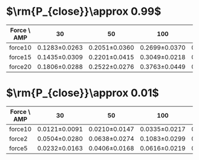 # $\rm{P_{close}}\approx 0.99$
| Force \ AMP | 30 | 50 | 100 | 200 | 300 | 500 | 1000 | 2000 | 3000 |
|-------------|---------|---------|---------|---------|---------|---------|---------|---------|---------|
| force10     | 0.1283±0.0263 | 0.2051±0.0360 | 0.2699±0.0370 | 0.3031±0.0292 | 0.3020±0.0318 | 0.2627±0.0380 | 0.1942±0.0300 | 0.1299±0.0340 | 0.0922±0.0266 |
| force15     | 0.1435±0.0309 | 0.2201±0.0415 | 0.3049±0.0218 | 0.3446±0.0329 | 0.3650±0.0351 | 0.3279±0.0344 | 0.2257±0.0442 | 0.1540±0.0262 | 0.1020±0.0213 |
| force20     | 0.1806±0.0288 | 0.2522±0.0276 | 0.3763±0.0449 | 0.4382±0.0369 | 0.4341±0.0395 | 0.3870±0.0478 | 0.2841±0.0410 | 0.1953±0.0300 | 0.1382±0.0240 |


# $\rm{P_{close}}\approx 0.01$
| Force \ AMP | 30 | 50 | 100 | 200 | 300 | 500 | 1000 | 2000 | 3000 |
|-------------|---------|---------|---------|---------|---------|---------|---------|---------|---------|
| force10     | 0.0121±0.0091 | 0.0210±0.0147 | 0.0335±0.0217 | 0.0455±0.0291 | 0.0536±0.0322 | 0.0654±0.0205 | 0.0692±0.0226 | 0.0500±0.0244 | 0.0455±0.0144 |
| force2      | 0.0504±0.0280 | 0.0638±0.0274 | 0.1083±0.0299 | 0.1580±0.0469 | 0.1743±0.0371 | 0.1971±0.0383 | 0.2027±0.0441 | 0.1511±0.0368 | 0.1386±0.0249 |
| force5      | 0.0232±0.0163 | 0.0406±0.0168 | 0.0616±0.0219 | 0.1080±0.0367 | 0.1290±0.0468 | 0.1250±0.0362 | 0.1339±0.0267 | 0.1243±0.0386 | 0.0935±0.0312 |


